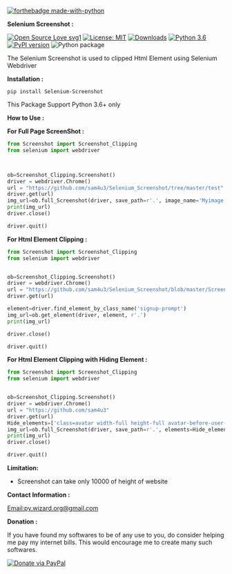 [![forthebadge made-with-python](http://ForTheBadge.com/images/badges/made-with-python.svg)](https://www.python.org/)

**Selenium Screenshot :**

[![Open Source Love svg1](https://badges.frapsoft.com/os/v1/open-source.svg?v=103)](https://github.com/ellerbrock/open-source-badges/)
[![License: MIT](https://img.shields.io/badge/License-MIT-yellow.svg)](https://opensource.org/licenses/MIT)
[![Downloads](https://static.pepy.tech/personalized-badge/selenium-screenshot?period=total&units=none&left_color=yellowgreen&right_color=blue&left_text=Downloads)](https://pepy.tech/project/selenium-screenshot)
[![Python 3.6](https://img.shields.io/badge/python-3.6-blue.svg)](https://www.python.org/downloads/release/python-360/)
[![PyPI version](https://badge.fury.io/py/Selenium-Screenshot.svg)](https://badge.fury.io/py/Selenium-Screenshot)
![Python package](https://github.com/sam4u3/Selenium_Screenshot/workflows/Python%20package/badge.svg)


The Selenium Screenshot is used to clipped Html Element using Selenium Webdriver

**Installation :**

`pip install Selenium-Screenshot`

This Package Support Python 3.6+ only

**How to Use :**

**For Full Page ScreenShot :**
```python
from Screenshot import Screenshot_Clipping
from selenium import webdriver



ob=Screenshot_Clipping.Screenshot()
driver = webdriver.Chrome()
url = "https://github.com/sam4u3/Selenium_Screenshot/tree/master/test"
driver.get(url)
img_url=ob.full_Screenshot(driver, save_path=r'.', image_name='Myimage.png')
print(img_url)
driver.close()

driver.quit()
```

**For Html Element Clipping :**

````python
from Screenshot import Screenshot_Clipping
from selenium import webdriver


ob=Screenshot_Clipping.Screenshot()
driver = webdriver.Chrome()
url = "https://github.com/sam4u3/Selenium_Screenshot/blob/master/Screenshot/Screenshot_Clipping.py"
driver.get(url)

element=driver.find_element_by_class_name('signup-prompt')
img_url=ob.get_element(driver, element, r'.')
print(img_url)

driver.close()

driver.quit()

````

**For Html Element Clipping with Hiding Element :**
````python
from Screenshot import Screenshot_Clipping
from selenium import webdriver


ob=Screenshot_Clipping.Screenshot()
driver = webdriver.Chrome()
url = "https://github.com/sam4u3"
driver.get(url)
Hide_elements=['class=avatar width-full height-full avatar-before-user-status'] # Use full class name
img_url=ob.full_Screenshot(driver, save_path=r'.', elements=Hide_elements, image_name='Myimage.png')
print(img_url)
driver.close()

driver.quit()


````
**Limitation:**

- Screenshot can take only 10000 of height of website


**Contact Information :**

[Email:py.wizard.org@gmail.com](mailto::py.wizard.org@gmail.com)

**Donation :**

If you have found my softwares to be of any use to you, do consider helping me pay my internet bills. This would encourage me to create many such softwares.

<a href="https://www.paypal.me/sam4u3" target="_blank"><img src="https://raw.githubusercontent.com/aha999/DonateButtons/master/Paypal.png" alt="Donate via PayPal" title="Donate via PayPal" /></a>
